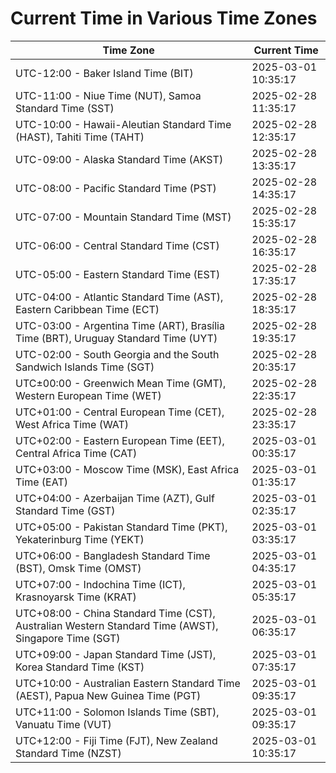 # Current Time in Various Time Zones

| Time Zone | Current Time |
|-----------|--------------|
| UTC-12:00 - Baker Island Time (BIT) | 2025-03-01 10:35:17 |
| UTC-11:00 - Niue Time (NUT), Samoa Standard Time (SST) | 2025-02-28 11:35:17 |
| UTC-10:00 - Hawaii-Aleutian Standard Time (HAST), Tahiti Time (TAHT) | 2025-02-28 12:35:17 |
| UTC-09:00 - Alaska Standard Time (AKST) | 2025-02-28 13:35:17 |
| UTC-08:00 - Pacific Standard Time (PST) | 2025-02-28 14:35:17 |
| UTC-07:00 - Mountain Standard Time (MST) | 2025-02-28 15:35:17 |
| UTC-06:00 - Central Standard Time (CST) | 2025-02-28 16:35:17 |
| UTC-05:00 - Eastern Standard Time (EST) | 2025-02-28 17:35:17 |
| UTC-04:00 - Atlantic Standard Time (AST), Eastern Caribbean Time (ECT) | 2025-02-28 18:35:17 |
| UTC-03:00 - Argentina Time (ART), Brasília Time (BRT), Uruguay Standard Time (UYT) | 2025-02-28 19:35:17 |
| UTC-02:00 - South Georgia and the South Sandwich Islands Time (SGT) | 2025-02-28 20:35:17 |
| UTC±00:00 - Greenwich Mean Time (GMT), Western European Time (WET) | 2025-02-28 22:35:17 |
| UTC+01:00 - Central European Time (CET), West Africa Time (WAT) | 2025-02-28 23:35:17 |
| UTC+02:00 - Eastern European Time (EET), Central Africa Time (CAT) | 2025-03-01 00:35:17 |
| UTC+03:00 - Moscow Time (MSK), East Africa Time (EAT) | 2025-03-01 01:35:17 |
| UTC+04:00 - Azerbaijan Time (AZT), Gulf Standard Time (GST) | 2025-03-01 02:35:17 |
| UTC+05:00 - Pakistan Standard Time (PKT), Yekaterinburg Time (YEKT) | 2025-03-01 03:35:17 |
| UTC+06:00 - Bangladesh Standard Time (BST), Omsk Time (OMST) | 2025-03-01 04:35:17 |
| UTC+07:00 - Indochina Time (ICT), Krasnoyarsk Time (KRAT) | 2025-03-01 05:35:17 |
| UTC+08:00 - China Standard Time (CST), Australian Western Standard Time (AWST), Singapore Time (SGT) | 2025-03-01 06:35:17 |
| UTC+09:00 - Japan Standard Time (JST), Korea Standard Time (KST) | 2025-03-01 07:35:17 |
| UTC+10:00 - Australian Eastern Standard Time (AEST), Papua New Guinea Time (PGT) | 2025-03-01 09:35:17 |
| UTC+11:00 - Solomon Islands Time (SBT), Vanuatu Time (VUT) | 2025-03-01 09:35:17 |
| UTC+12:00 - Fiji Time (FJT), New Zealand Standard Time (NZST) | 2025-03-01 10:35:17 |
